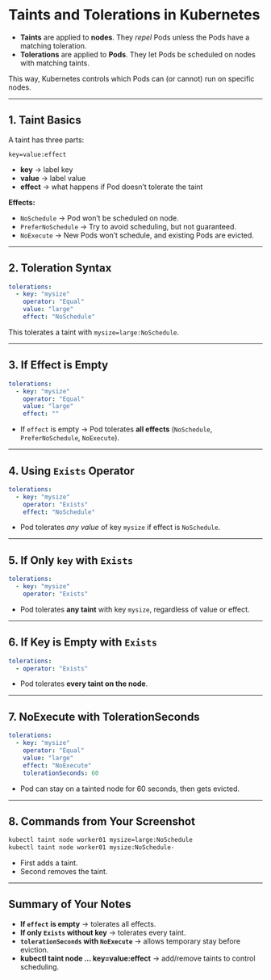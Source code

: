 # **Taints and Tolerations in Kubernetes**

* **Taints** are applied to **nodes**. They *repel* Pods unless the Pods have a matching toleration.
* **Tolerations** are applied to **Pods**. They let Pods be scheduled on nodes with matching taints.

This way, Kubernetes controls which Pods can (or cannot) run on specific nodes.

---

## **1. Taint Basics**

A taint has three parts:

```
key=value:effect
```

* **key** → label key
* **value** → label value
* **effect** → what happens if Pod doesn’t tolerate the taint

**Effects:**

* `NoSchedule` → Pod won’t be scheduled on node.
* `PreferNoSchedule` → Try to avoid scheduling, but not guaranteed.
* `NoExecute` → New Pods won’t schedule, and existing Pods are evicted.

---

## **2. Toleration Syntax**

```yaml
tolerations:
  - key: "mysize"
    operator: "Equal"
    value: "large"
    effect: "NoSchedule"
```

This tolerates a taint with `mysize=large:NoSchedule`.

---

## **3. If Effect is Empty**

```yaml
tolerations:
  - key: "mysize"
    operator: "Equal"
    value: "large"
    effect: ""
```

* If `effect` is empty → Pod tolerates **all effects** (`NoSchedule`, `PreferNoSchedule`, `NoExecute`).

---

## **4. Using `Exists` Operator**

```yaml
tolerations:
  - key: "mysize"
    operator: "Exists"
    effect: "NoSchedule"
```

* Pod tolerates *any value* of key `mysize` if effect is `NoSchedule`.

---

## **5. If Only `key` with `Exists`**

```yaml
tolerations:
  - key: "mysize"
    operator: "Exists"
```

* Pod tolerates **any taint** with key `mysize`, regardless of value or effect.

---

## **6. If Key is Empty with `Exists`**

```yaml
tolerations:
  - operator: "Exists"
```

* Pod tolerates **every taint on the node**.

---

## **7. NoExecute with TolerationSeconds**

```yaml
tolerations:
  - key: "mysize"
    operator: "Equal"
    value: "large"
    effect: "NoExecute"
    tolerationSeconds: 60
```

* Pod can stay on a tainted node for 60 seconds, then gets evicted.

---

## **8. Commands from Your Screenshot**

```bash
kubectl taint node worker01 mysize=large:NoSchedule
kubectl taint node worker01 mysize:NoSchedule-
```

* First adds a taint.
* Second removes the taint.

---

## **Summary of Your Notes**

* **If `effect` is empty** → tolerates all effects.
* **If only `Exists` without key** → tolerates every taint.
* **`tolerationSeconds` with `NoExecute`** → allows temporary stay before eviction.
* **kubectl taint node … key=value:effect** → add/remove taints to control scheduling.
